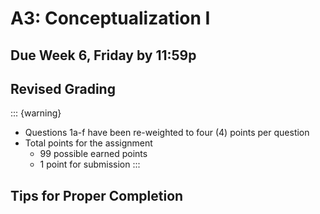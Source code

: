 # A3: Conceptualization I

## Due Week 6, Friday by 11:59p

## Revised Grading

::: {warning}

- Questions 1a-f have been re-weighted to four (4) points per question
- Total points for the assignment
  - 99 possible earned points
  - 1 point for submission
:::

## Tips for Proper Completion
